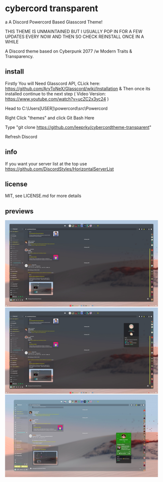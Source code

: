 # cybercord transparent
a A Discord Powercord Based Glasscord Theme!

THIS THEME IS UNMAINTAINED BUT I USUALLY POP IN FOR A FEW UPDATES EVERY NOW AND THEN SO CHECK REINSTALL ONCE IN A WHILE

A Discord theme based on Cyberpunk 2077 /w  Modern Traits & Transparency.
## install

Firstly You will Need Glasscord API, 
CLick here: https://github.com/AryToNeX/Glasscord/wiki/Installation & Then once its installed continue to the next step
( Video Version: https://www.youtube.com/watch?v=ucZC2x3yc24 )

Head to C:\Users\[USER]\powercord\src\Powercord

Right Click "themes" and click Git Bash Here

Type "git clone https://github.com/leeprky/cybercordtheme-transparent"

Refresh Discord

## info

If you want your server list at the top use https://github.com/DiscordStyles/HorizontalServerList

## license

MIT, see LICENSE.md for more details

## previews

![preview](./previews/preview1.jpg)
![preview](./previews/preview2.jpg)
![preview](./previews/preview3.jpg)
